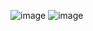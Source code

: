 ![image](https://github.com/user-attachments/assets/8a71ff4e-a3e4-4bfc-a391-2f3b3438fc5d)
![image](https://github.com/user-attachments/assets/36391ed0-82bb-42d8-a480-6363b2ac8cf5)
